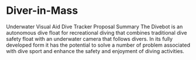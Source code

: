 # Diver-in-Mass
Underwater Visual Aid
Dive Tracker Proposal
Summary
The Divebot is an autonomous dive float for recreational diving that combines traditional dive safety float with an underwater camera that follows divers. In its fully developed form it has the potential to solve a number of problem associated with dive sport and enhance the safety and enjoyment of diving activities.
